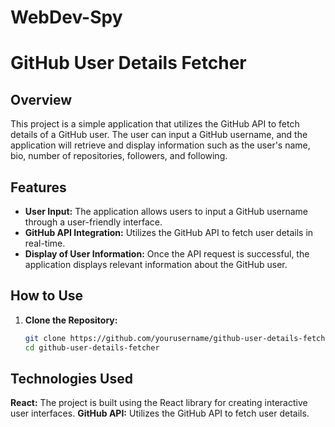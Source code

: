 # WebDev-Spy

# GitHub User Details Fetcher

## Overview

This project is a simple application that utilizes the GitHub API to fetch details of a GitHub user. The user can input a GitHub username, and the application will retrieve and display information such as the user's name, bio, number of repositories, followers, and following.

## Features

- **User Input:** The application allows users to input a GitHub username through a user-friendly interface.
- **GitHub API Integration:** Utilizes the GitHub API to fetch user details in real-time.
- **Display of User Information:** Once the API request is successful, the application displays relevant information about the GitHub user.

## How to Use

1. **Clone the Repository:**
   ```bash
   git clone https://github.com/yourusername/github-user-details-fetcher.git
   cd github-user-details-fetcher

## Technologies Used

**React:** The project is built using the React library for creating interactive user interfaces. 
**GitHub API:** Utilizes the GitHub API to fetch user details.

